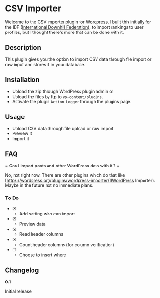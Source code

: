 # CSV Importer

Welcome to the CSV importer plugin for [Wordpress](http://wordpress.org). I built this initially for the IDF ([International Downhill Federation](http://internationaldownhillfederation.org)), to import rankings to user profiles, but I thought there's more that can be done with it.

## Description 

This plugin gives you the option to import CSV data through file import or raw input and stores it in your database.

## Installation

* Upload the zip through WordPress plugin admin or
* Upload the files by ftp to `wp-content/plugins`.
* Activate the plugin `Action Logger` through the plugins page. 

## Usage

* Upload CSV data through file upload or raw import
* Preview it
* Import it

## FAQ

= Can I import posts and other WordPress data with it ? =

No, not right now. There are other plugins which do that like [https://wordpress.org/plugins/wordpress-importer/](WordPress Importer). Maybe in the future not no immediate plans.

### To Do
* [X] - Add setting who can import
* [X] - Preview data
* [X] - Read header columns
* [X] - Count header columns (for column verification)
* [ ] - Choose to insert where

## Changelog

**0.1**

Initial release
